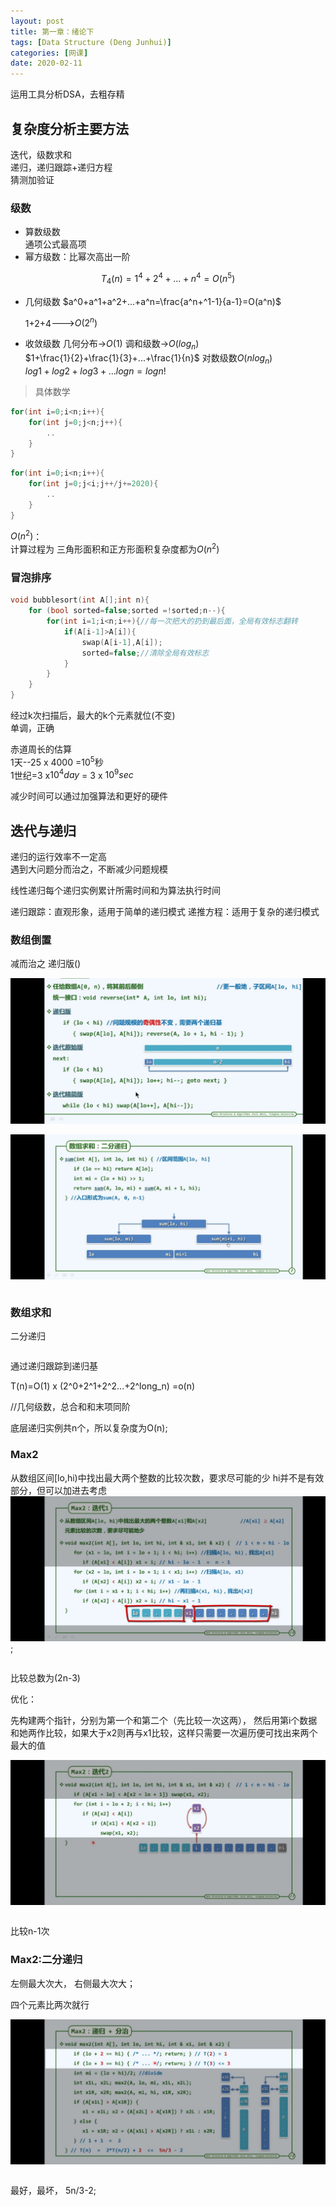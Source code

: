 ```yaml
---
layout: post
title: 第一章：绪论下
tags: [Data Structure (Deng Junhui)]
categories: [网课]
date: 2020-02-11
---
```

运用工具分析DSA，去粗存精  

## 复杂度分析主要方法

迭代，级数求和  
递归，递归跟踪+递归方程  
猜测加验证  

### 级数

- 算数级数  
通项公式最高项  
- 幂方级数：比幂次高出一阶  

$$T_4(n)=1^4+2^4+...+n^4=O(n^5)$$  

- 几何级数
    $a^0+a^1+a^2+...+a^n=\frac{a^n+^1-1}{a-1}=O(a^n)$  

    1+2+4--->$O(2^n)$

- 收敛级数
    几何分布->$O(1)$
    调和级数->$O(log_n)$  
    $1+\frac{1}{2}+\frac{1}{3}+...+\frac{1}{n}$
    对数级数$O(nlog_n)$  
    $log1+log2+log3+...logn=logn!$

>具体数学

```cpp
for(int i=0;i<n;i++){
    for(int j=0;j<n;j++){
        ..
    }
}
```

```cpp
for(int i=0;i<n;i++){
    for(int j=0;j<i;j++/j+=2020){
        ..
    }
}
```

$O(n^2)$：  
计算过程为
三角形面积和正方形面积复杂度都为$O(n^2)$  

### 冒泡排序

```cpp
void bubblesort(int A[];int n){
    for (bool sorted=false;sorted =!sorted;n--){
        for(int i=1;i<n;i++){//每一次把大的扔到最后面，全局有效标志翻转
            if(A[i-1]>A[i]){
                swap(A[i-1],A[i]);
                sorted=false;//清除全局有效标志
            }
        }
    }
}
```

经过k次扫描后，最大的k个元素就位(不变)  
单调，正确  

赤道周长的估算  
1天--25 x 4000 =$10^5$秒  
1世纪=$3$ x$10^4day$ = $3$ x $10^9sec$  

减少时间可以通过加强算法和更好的硬件

## 迭代与递归

递归的运行效率不一定高  
遇到大问题分而治之，不断减少问题规模

线性递归每个递归实例累计所需时间和为算法执行时间

递归跟踪：直观形象，适用于简单的递归模式
递推方程：适用于复杂的递归模式

### 数组倒置

减而治之
递归版() 

![截图1](/public\image\数据结构绪论下01.jpg)

![截图2](/public\image\数据结构绪论下02.jpg)

```cpp

```

### 数组求和

二分递归

```cpp

```

通过递归跟踪到递归基

T(n)=O(1) x (2^0+2^1+2^2...+2^long_n)
=o(n)

//几何级数，总合和和末项同阶

底层递归实例共n个，所以复杂度为O(n);

### Max2

从数组区间[lo,hi)中找出最大两个整数的比较次数，要求尽可能的少
hi并不是有效部分，但可以加进去考虑
![](/public\image\数据结构绪论下03.jpg);

```cpp
```

比较总数为(2n-3)

优化：

先构建两个指针，分别为第一个和第二个（先比较一次这两），
然后用第i个数据和她两作比较，如果大于x2则再与x1比较，这样只需要一次遍历便可找出来两个最大的值


![截图](/public\image\数据结构绪论下04.jpg)

```cpp

```

比较n-1次

### Max2:二分递归

左侧最大次大，
右侧最大次大；

四个元素比两次就行

![截图](/public\image\数据结构绪论下05.jpg)

```cpp

```

最好，最坏，
5n/3-2;







